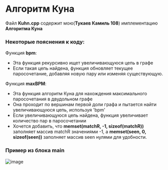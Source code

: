 # Алгоритм Куна

Файл **Kuhn.cpp** содержит мою(**Тукаев Камиль 108**) имплементацию **Алгоритма Куна**
### Некоторые пояснения к коду:
Функция **bpm**:
* Эта функция рекурсивно ищет увеличивающуюся цепь в графе
* Если такая цепь найдена, функция обновляет текущее паросочетание, добавляя
новую пару или изменяя существующую.

Функция **maxBPM**:
* Эта функция алгоритм Куна для нахождения максимального паросочетания в двудольном графе
* Она проходит по вершинам первой доли графа и пытается найти увеличивающуюся цепь, используя 'bpm'
* Если увеличивающуюся цепь найдена, функция увеличивает количество пар в паросочетании
* Хочется добавить, что  **memset(matchR, -1, sizeof(matchR))**
заполняет массив matchR значениями -1,
а **memset(seen, 0, sizeof(seen))** заполняет массив seen нулями для удобности.

### Пример из блока main
![image](https://github.com/Dzhzingliminiafid/algorithm-Kuhn/assets/168202419/e4791c77-d66b-47ba-bc15-14fb33565f54)
